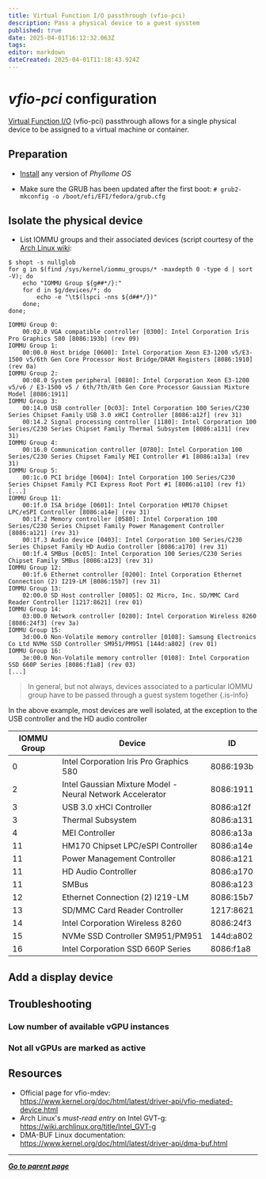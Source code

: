 ```yaml
---
title: Virtual Function I/O passthrough (vfio-pci)
description: Pass a physical device to a guest sysstem
published: true
date: 2025-04-01T16:12:32.063Z
tags: 
editor: markdown
dateCreated: 2025-04-01T11:18:43.924Z
---
```


# *vfio-pci* configuration

[Virtual Function I/O](https://www.kernel.org/doc/html/latest/driver-api/vfio.html) (vfio-pci) passthrough allows for a single physical device to be assigned to a virtual machine or container.


## Preparation

* [Install](/deploy/install) any version of *Phyllome OS*

* Make sure the GRUB has been updated after the first boot: 
`# grub2-mkconfig -o /boot/efi/EFI/fedora/grub.cfg`

## Isolate the physical device

* List IOMMU groups and their associated devices (script courtesy of the [Arch Linux wiki](https://wiki.archlinux.org/title/PCI_passthrough_via_OVMF#Ensuring_that_the_groups_are_valid):

```
$ shopt -s nullglob
for g in $(find /sys/kernel/iommu_groups/* -maxdepth 0 -type d | sort -V); do
    echo "IOMMU Group ${g##*/}:"
    for d in $g/devices/*; do
        echo -e "\t$(lspci -nns ${d##*/})"
    done;
done;

IOMMU Group 0:
	00:02.0 VGA compatible controller [0300]: Intel Corporation Iris Pro Graphics 580 [8086:193b] (rev 09)
IOMMU Group 1:
	00:00.0 Host bridge [0600]: Intel Corporation Xeon E3-1200 v5/E3-1500 v5/6th Gen Core Processor Host Bridge/DRAM Registers [8086:1910] (rev 0a)
IOMMU Group 2:
	00:08.0 System peripheral [0880]: Intel Corporation Xeon E3-1200 v5/v6 / E3-1500 v5 / 6th/7th/8th Gen Core Processor Gaussian Mixture Model [8086:1911]
IOMMU Group 3:
	00:14.0 USB controller [0c03]: Intel Corporation 100 Series/C230 Series Chipset Family USB 3.0 xHCI Controller [8086:a12f] (rev 31)
	00:14.2 Signal processing controller [1180]: Intel Corporation 100 Series/C230 Series Chipset Family Thermal Subsystem [8086:a131] (rev 31)
IOMMU Group 4:
	00:16.0 Communication controller [0780]: Intel Corporation 100 Series/C230 Series Chipset Family MEI Controller #1 [8086:a13a] (rev 31)
IOMMU Group 5:
	00:1c.0 PCI bridge [0604]: Intel Corporation 100 Series/C230 Series Chipset Family PCI Express Root Port #1 [8086:a110] (rev f1)
[...]
IOMMU Group 11:
	00:1f.0 ISA bridge [0601]: Intel Corporation HM170 Chipset LPC/eSPI Controller [8086:a14e] (rev 31)
	00:1f.2 Memory controller [0580]: Intel Corporation 100 Series/C230 Series Chipset Family Power Management Controller [8086:a121] (rev 31)
	00:1f.3 Audio device [0403]: Intel Corporation 100 Series/C230 Series Chipset Family HD Audio Controller [8086:a170] (rev 31)
	00:1f.4 SMBus [0c05]: Intel Corporation 100 Series/C230 Series Chipset Family SMBus [8086:a123] (rev 31)
IOMMU Group 12:
	00:1f.6 Ethernet controller [0200]: Intel Corporation Ethernet Connection (2) I219-LM [8086:15b7] (rev 31)
IOMMU Group 13:
	02:00.0 SD Host controller [0805]: O2 Micro, Inc. SD/MMC Card Reader Controller [1217:8621] (rev 01)
IOMMU Group 14:
	03:00.0 Network controller [0280]: Intel Corporation Wireless 8260 [8086:24f3] (rev 3a)
IOMMU Group 15:
	3d:00.0 Non-Volatile memory controller [0108]: Samsung Electronics Co Ltd NVMe SSD Controller SM951/PM951 [144d:a802] (rev 01)
IOMMU Group 16:
	3e:00.0 Non-Volatile memory controller [0108]: Intel Corporation SSD 660P Series [8086:f1a8] (rev 03)
[...]
```

> In general, but not always, devices associated to a particular IOMMU group have to be passed through a guest system together
{.is-info}

In the above example, most devices are well isolated, at the exception to  the USB controller and the HD audio controller

| IOMMU Group | Device | ID  |
| --- | --- | --- |
| 0   | Intel Corporation Iris Pro Graphics 580 | 8086:193b |
| 2   | Intel Gaussian Mixture Model - Neural Network Accelerator | 8086:1911 |
| 3   | USB 3.0 xHCI Controller | 8086:a12f |
| 3   | Thermal Subsystem | 8086:a131 |
| 4   | MEI Controller | 8086:a13a |
| 11  | HM170 Chipset LPC/eSPI Controller | 8086:a14e |
| 11  | Power Management Controller | 8086:a121 |
| 11  | HD Audio Controller | 8086:a170 |
| 11  | SMBus | 8086:a123 |
| 12  | Ethernet Connection (2) I219-LM | 8086:15b7 |
| 13  | SD/MMC Card Reader Controller | 1217:8621 |
| 14  | Intel Corporation Wireless 8260 | 8086:24f3 |
| 15  | NVMe SSD Controller SM951/PM951 | 144d:a802 |
| 16  | Intel Corporation SSD 660P Series | 8086:f1a8 |

## Add a display device

## Troubleshooting

### Low number of available vGPU instances 



### Not all vGPUs are marked as active


## Resources

* Official page for vfio-mdev: https://www.kernel.org/doc/html/latest/driver-api/vfio-mediated-device.html
* Arch Linux's *must-read entry* on Intel GVT-g: https://wiki.archlinux.org/title/Intel_GVT-g
* DMA-BUF Linux documentation: https://www.kernel.org/doc/html/latest/driver-api/dma-buf.html

---

*[**Go to parent page**](https://wiki.phyllo.me/)*
